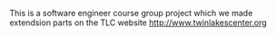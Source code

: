This is a software engineer course group project which we made extendsion parts on the TLC website
http://www.twinlakescenter.org
